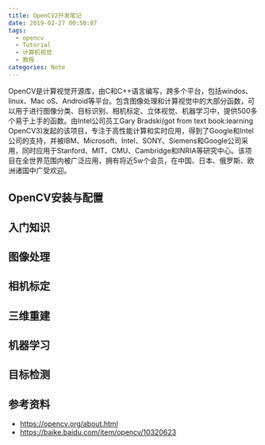 ```yaml
---
title: OpenCV2开发笔记
date: 2019-02-27 00:50:07
tags: 
  - opencv
  - Tutorial
  - 计算机视觉
  - 教程
categories: Note
---
```

OpenCV是计算视觉开源库，由C和C++语言编写，跨多个平台，包括windos、linux、Mac oS、Android等平台。包含图像处理和计算视觉中的大部分函数，可以用于进行图像分类、目标识别、相机标定、立体视觉、机器学习中，提供500多个易于上手的函数。由Intel公司员工Gary Bradski(got from text book:learning OpenCV3)发起的该项目，专注于高性能计算和实时应用，得到了Google和Intel公司的支持，并被IBM、Microsoft、Intel、SONY、Siemens和Google公司采用，同时应用于Stanford、MIT、CMU、Cambridge和INRIA等研究中心。该项目在全世界范围内被广泛应用，拥有将近5w个会员，在中国、日本、俄罗斯、欧洲诸国中广受欢迎。

<!-- More -->
## OpenCV安装与配置

## 入门知识

## 图像处理

## 相机标定

## 三维重建

## 机器学习

## 目标检测


## 参考资料


+ https://opencv.org/about.html
+ https://baike.baidu.com/item/opencv/10320623




